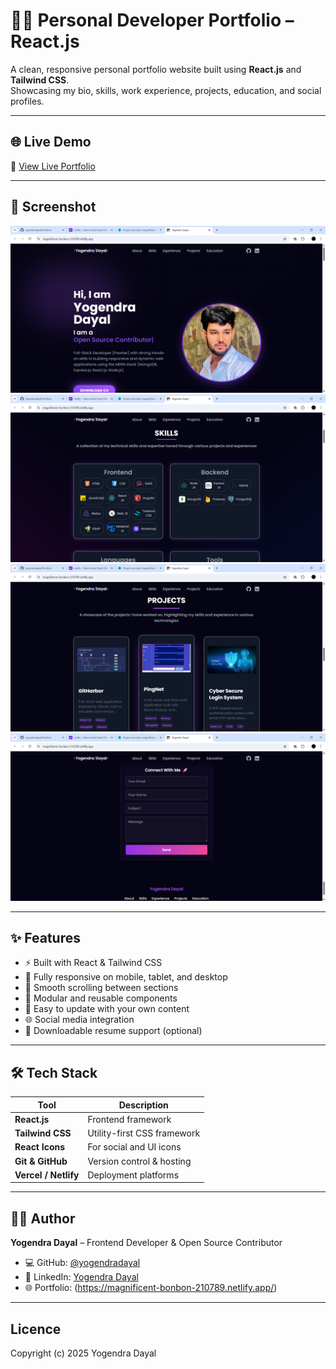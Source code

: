 # 🧑‍💻 Personal Developer Portfolio – React.js

A clean, responsive personal portfolio website built using **React.js** and **Tailwind CSS**.  
Showcasing my bio, skills, work experience, projects, education, and social profiles.

---

## 🌐 Live Demo

📍 [View Live Portfolio](https://magnificent-bonbon-210789.netlify.app/)

---

## 📸 Screenshot

![Portfolio Screenshot](Home.png)
![Portfolio Screenshot](Skills.png)
![Portfolio Screenshot](projects.png)
![Portfolio Screenshot](contact.png)

---

## ✨ Features

- ⚡ Built with React & Tailwind CSS
- 📱 Fully responsive on mobile, tablet, and desktop
- 🔗 Smooth scrolling between sections
- 🧩 Modular and reusable components
- 📂 Easy to update with your own content
- 🌐 Social media integration
- 📄 Downloadable resume support (optional)

---

## 🛠️ Tech Stack

| Tool            | Description                      |
|-----------------|----------------------------------|
| **React.js**    | Frontend framework               |
| **Tailwind CSS**| Utility-first CSS framework      |
| **React Icons** | For social and UI icons          |
| **Git & GitHub**| Version control & hosting        |
| **Vercel / Netlify** | Deployment platforms       |

---
## 👨‍🎨 Author

**Yogendra Dayal** – Frontend Developer & Open Source Contributor

- 💻 GitHub: [@yogendradayal](https://github.com/yogendradayal)
- 🔗 LinkedIn: [Yogendra Dayal](https://linkedin.com/in/yogendra-dayal)
- 🌐 Portfolio: (https://magnificent-bonbon-210789.netlify.app/)
---
## Licence 

Copyright (c) 2025 Yogendra Dayal

